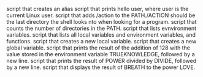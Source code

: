 script that creates an alias
script that prints hello user, where user is the current Linux user.
script that adds /action to the PATH./ACTION should be the last directory the shell looks nto when looking for a program.
script that counts the number of directories in the PATH.
script that lists evnvironment variables.
script that lists all local variables and environment variables, and functions.
script that creates a new local variable.
script that creates a new global variable.
script that prints the result of the addition of 128 with the value stored in the environment variable TRUEKNOWLEDGE, followed by a new line.
script that prints the result of POWER divided by DIVIDE, followed by a new line.
script that displays the result of BREATH to the power LOVE.
